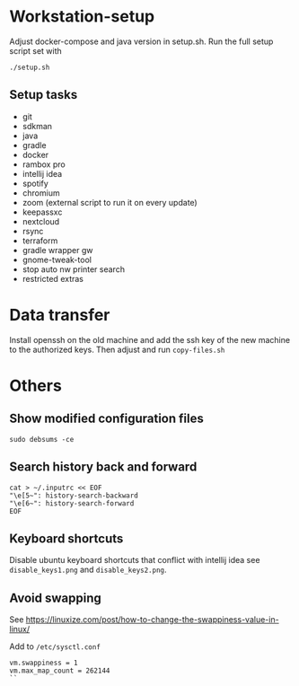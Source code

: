 # Workstation-setup

Adjust docker-compose and java version in setup.sh.
Run the full setup script set with

`./setup.sh`

## Setup tasks

- git
- sdkman
- java
- gradle
- docker
- rambox pro
- intellij idea
- spotify
- chromium
- zoom (external script to run it on every update)
- keepassxc
- nextcloud
- rsync
- terraform
- gradle wrapper gw
- gnome-tweak-tool
- stop auto nw printer search
- restricted extras

# Data transfer

Install openssh on the old machine and add the ssh key of the new machine to the authorized keys.
Then adjust and run `copy-files.sh`

# Others

## Show modified configuration files

`sudo debsums -ce`

## Search history back and forward

```
cat > ~/.inputrc << EOF
"\e[5~": history-search-backward   
"\e[6~": history-search-forward
EOF
```

## Keyboard shortcuts

Disable ubuntu keyboard shortcuts that conflict with intellij idea see `disable_keys1.png` and `disable_keys2.png`.

## Avoid swapping

See https://linuxize.com/post/how-to-change-the-swappiness-value-in-linux/

Add to `/etc/sysctl.conf`

```
vm.swappiness = 1
vm.max_map_count = 262144
``